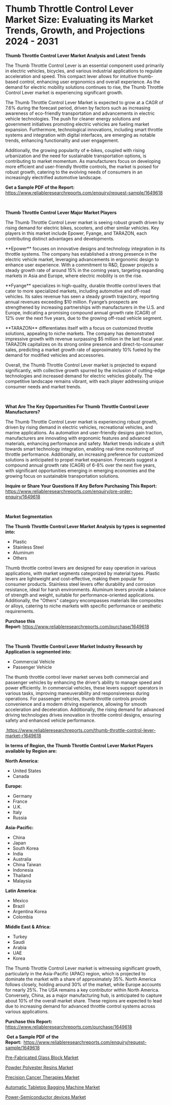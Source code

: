 <p><h1>Thumb Throttle Control Lever Market Size: Evaluating its Market Trends, Growth, and Projections 2024 - 2031</h1></p><p><strong>Thumb Throttle Control Lever Market Analysis and Latest Trends</strong></p>
<p><p>The Thumb Throttle Control Lever is an essential component used primarily in electric vehicles, bicycles, and various industrial applications to regulate acceleration and speed. This compact lever allows for intuitive thumb-based control, enhancing user ergonomics and overall experience. As the demand for electric mobility solutions continues to rise, the Thumb Throttle Control Lever market is experiencing significant growth.</p><p>The Thumb Throttle Control Lever Market is expected to grow at a CAGR of 7.6% during the forecast period, driven by factors such as increasing awareness of eco-friendly transportation and advancements in electric vehicle technologies. The push for cleaner energy solutions and government initiatives promoting electric vehicles are fueling market expansion. Furthermore, technological innovations, including smart throttle systems and integration with digital interfaces, are emerging as notable trends, enhancing functionality and user engagement.</p><p>Additionally, the growing popularity of e-bikes, coupled with rising urbanization and the need for sustainable transportation options, is contributing to market momentum. As manufacturers focus on developing more efficient and user-friendly throttle controls, the market is poised for robust growth, catering to the evolving needs of consumers in an increasingly electrified automotive landscape.</p></p>
<p><strong>Get a Sample PDF of the Report:&nbsp;</strong> <a href="https://www.reliableresearchreports.com/enquiry/request-sample/1649618?utm_campaign=1730&utm_medium=2&utm_source=Github&utm_content=ia&utm_term=15102024&utm_id=thumb-throttle-control-lever">https://www.reliableresearchreports.com/enquiry/request-sample/1649618</a></p>
<p>&nbsp;</p>
<p><strong>Thumb Throttle Control Lever Major Market Players</strong></p>
<p><p>The Thumb Throttle Control Lever market is seeing robust growth driven by rising demand for electric bikes, scooters, and other similar vehicles. Key players in this market include Epower, Fyange, and TARAZON, each contributing distinct advantages and developments.</p><p>**Epower** focuses on innovative designs and technology integration in its throttle systems. The company has established a strong presence in the electric vehicle market, leveraging advancements in ergonomic design to enhance user experience. With a commitment to R&D, Epower projects a steady growth rate of around 15% in the coming years, targeting expanding markets in Asia and Europe, where electric mobility is on the rise.</p><p>**Fyange** specializes in high-quality, durable throttle control levers that cater to more specialized markets, including automotive and off-road vehicles. Its sales revenue has seen a steady growth trajectory, reporting annual revenues exceeding $10 million. Fyange’s prospects are strengthened by increasing partnerships with manufacturers in the U.S. and Europe, indicating a promising compound annual growth rate (CAGR) of 12% over the next five years, due to the growing off-road vehicle segment.</p><p>**TARAZON** differentiates itself with a focus on customized throttle solutions, appealing to niche markets. The company has demonstrated impressive growth with revenue surpassing $5 million in the last fiscal year. TARAZON capitalizes on its strong online presence and direct-to-consumer sales, predicting a market growth rate of approximately 10% fueled by the demand for modified vehicles and accessories.</p><p>Overall, the Thumb Throttle Control Lever market is projected to expand significantly, with collective growth spurred by the inclusion of cutting-edge technologies and increased demand for electric vehicles globally. The competitive landscape remains vibrant, with each player addressing unique consumer needs and market trends.</p></p>
<p>&nbsp;</p>
<p><strong>What Are The Key Opportunities For Thumb Throttle Control Lever Manufacturers?</strong></p>
<p><p>The Thumb Throttle Control Lever market is experiencing robust growth, driven by rising demand in electric vehicles, recreational vehicles, and marine applications. As automation and user-friendly designs gain traction, manufacturers are innovating with ergonomic features and advanced materials, enhancing performance and safety. Market trends indicate a shift towards smart technology integration, enabling real-time monitoring of throttle performance. Additionally, an increasing preference for customized solutions is anticipated to propel market expansion. Forecasts suggest a compound annual growth rate (CAGR) of 6-8% over the next five years, with significant opportunities emerging in emerging economies and the growing focus on sustainable transportation solutions.</p></p>
<p><strong>Inquire or Share Your Questions If Any Before Purchasing This Report:</strong> <a href="https://www.reliableresearchreports.com/enquiry/pre-order-enquiry/1649618?utm_campaign=1730&utm_medium=2&utm_source=Github&utm_content=ia&utm_term=15102024&utm_id=thumb-throttle-control-lever">https://www.reliableresearchreports.com/enquiry/pre-order-enquiry/1649618</a></p>
<p>&nbsp;</p>
<p><strong>Market Segmentation</strong></p>
<p><strong>The Thumb Throttle Control Lever Market Analysis by types is segmented into:</strong></p>
<p><ul><li>Plastic</li><li>Stainless Steel</li><li>Aluminum</li><li>Others</li></ul></p>
<p><p>Thumb throttle control levers are designed for easy operation in various applications, with market segments categorized by material types. Plastic levers are lightweight and cost-effective, making them popular for consumer products. Stainless steel levers offer durability and corrosion resistance, ideal for harsh environments. Aluminum levers provide a balance of strength and weight, suitable for performance-oriented applications. Additionally, the "Others" category encompasses materials like composites or alloys, catering to niche markets with specific performance or aesthetic requirements.</p></p>
<p><strong>Purchase this Report:&nbsp;</strong><a href="https://www.reliableresearchreports.com/purchase/1649618?utm_campaign=1730&utm_medium=2&utm_source=Github&utm_content=ia&utm_term=15102024&utm_id=thumb-throttle-control-lever">https://www.reliableresearchreports.com/purchase/1649618</a></p>
<p>&nbsp;</p>
<p><strong>The Thumb Throttle Control Lever Market Industry Research by Application is segmented into:</strong></p>
<p><ul><li>Commercial Vehicle</li><li>Passenger Vehicle</li></ul></p>
<p><p>The thumb throttle control lever market serves both commercial and passenger vehicles by enhancing the driver’s ability to manage speed and power efficiently. In commercial vehicles, these levers support operators in various tasks, improving maneuverability and responsiveness during operations. For passenger vehicles, thumb throttle controls provide convenience and a modern driving experience, allowing for smooth acceleration and deceleration. Additionally, the rising demand for advanced driving technologies drives innovation in throttle control designs, ensuring safety and enhanced vehicle performance.</p></p>
<p><a href="https://www.reliableresearchreports.com/thumb-throttle-control-lever-market-r1649618?utm_campaign=1730&utm_medium=2&utm_source=Github&utm_content=ia&utm_term=15102024&utm_id=thumb-throttle-control-lever">&nbsp;https://www.reliableresearchreports.com/thumb-throttle-control-lever-market-r1649618</a></p>
<p><strong>In terms of Region, the Thumb Throttle Control Lever Market Players available by Region are:</strong></p>
<p>
    <p> <strong> North America: </strong>
        <ul>
            <li>United States</li>
            <li>Canada</li>
        </ul>
        </p> 
    <p> <strong> Europe: </strong>
        <ul>
            <li>Germany</li>
            <li>France</li>
            <li>U.K.</li>
            <li>Italy</li>
            <li>Russia</li>
        </ul>
        </p> 
    <p> <strong> Asia-Pacific: </strong>
        <ul>
            <li>China</li>
            <li>Japan</li>
            <li>South Korea</li>
            <li>India</li>
            <li>Australia</li>
            <li>China Taiwan</li>
            <li>Indonesia</li>
            <li>Thailand</li>
            <li>Malaysia</li>
        </ul>
        </p> 
    <p> <strong> Latin America: </strong>
        <ul>
            <li>Mexico</li>
            <li>Brazil</li>
            <li>Argentina Korea</li>
            <li>Colombia</li>
        </ul>
        </p> 
    <p> <strong> Middle East & Africa: </strong>
        <ul>
            <li>Turkey</li>
            <li>Saudi</li>
            <li>Arabia</li>
            <li>UAE</li>
            <li>Korea</li>
        </ul>
    </p>
    </p>
<p><p>The Thumb Throttle Control Lever market is witnessing significant growth, particularly in the Asia-Pacific (APAC) region, which is projected to dominate the market with a share of approximately 35%. North America follows closely, holding around 30% of the market, while Europe accounts for nearly 25%. The USA remains a key contributor within North America. Conversely, China, as a major manufacturing hub, is anticipated to capture about 10% of the overall market share. These regions are expected to lead due to increasing demand for advanced throttle control systems across various applications.</p></p>
<p><strong>Purchase this Report: </strong><a href="https://www.reliableresearchreports.com/purchase/1649618?utm_campaign=1730&utm_medium=2&utm_source=Github&utm_content=ia&utm_term=15102024&utm_id=thumb-throttle-control-lever">https://www.reliableresearchreports.com/purchase/1649618</a></p>
<p>&nbsp;<strong>Get a Sample PDF of the Report:&nbsp;&nbsp;</strong><a href="https://www.reliableresearchreports.com/enquiry/request-sample/1649618?utm_campaign=1730&utm_medium=2&utm_source=Github&utm_content=ia&utm_term=15102024&utm_id=thumb-throttle-control-lever">https://www.reliableresearchreports.com/enquiry/request-sample/1649618</a></p>
<p><strong></strong></p>
<p><p><a href="https://www.linkedin.com/pulse/global-pre-fabricated-glass-block-industry-research-report-competitive-gpk3f?trk=public_post_embed_feed-article-content&utm_campaign=1730&utm_medium=2&utm_source=Github&utm_content=ia&utm_term=15102024&utm_id=thumb-throttle-control-lever">Pre-Fabricated Glass Block Market</a></p><p><a href="https://www.linkedin.com/pulse/powder-polyester-resins-market-size-share-analysis-growth-nj4hf?trk=public_post_embed_feed-article-content&utm_campaign=1730&utm_medium=2&utm_source=Github&utm_content=ia&utm_term=15102024&utm_id=thumb-throttle-control-lever">Powder Polyester Resins Market</a></p><p><a href="https://www.linkedin.com/pulse/precision-cancer-therapies-market-forecast-global-trends-1kayf?trk=public_post_embed_feed-article-content&utm_campaign=1730&utm_medium=2&utm_source=Github&utm_content=ia&utm_term=15102024&utm_id=thumb-throttle-control-lever">Precision Cancer Therapies Market</a></p><p><a href="https://github.com/MaryNelson695/Market-Research-Report-List-1/blob/main/automatic-tabletop-bagging-machine-market.md?utm_campaign=1730&utm_medium=2&utm_source=Github&utm_content=ia&utm_term=15102024&utm_id=thumb-throttle-control-lever">Automatic Tabletop Bagging Machine Market</a></p><p><a href="https://www.linkedin.com/pulse/power-semiconductor-devices-spectrum-usage-patterns-sector-ovixf?trk=public_post_embed_feed-article-content&utm_campaign=1730&utm_medium=2&utm_source=Github&utm_content=ia&utm_term=15102024&utm_id=thumb-throttle-control-lever">Power-Semiconductor devices Market</a></p></p>